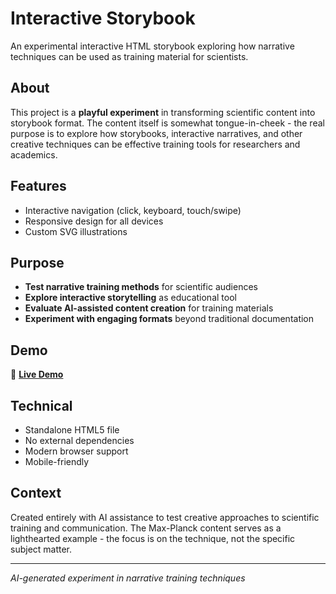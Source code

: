 # Interactive Storybook

An experimental interactive HTML storybook exploring how narrative techniques can be used as training material for scientists. 

## About

This project is a **playful experiment** in transforming scientific content into storybook format. The content itself is somewhat tongue-in-cheek - the real purpose is to explore how storybooks, interactive narratives, and other creative techniques can be effective training tools for researchers and academics.

## Features

- Interactive navigation (click, keyboard, touch/swipe)
- Responsive design for all devices
- Custom SVG illustrations

## Purpose

- **Test narrative training methods** for scientific audiences
- **Explore interactive storytelling** as educational tool
- **Evaluate AI-assisted content creation** for training materials
- **Experiment with engaging formats** beyond traditional documentation

## Demo

🔗 **[Live Demo](https://thomasgerdes.github.io/mpg-storybook/)**

## Technical

- Standalone HTML5 file
- No external dependencies
- Modern browser support
- Mobile-friendly

## Context

Created entirely with AI assistance to test creative approaches to scientific training and communication. The Max-Planck content serves as a lighthearted example - the focus is on the technique, not the specific subject matter.

---

*AI-generated experiment in narrative training techniques*
